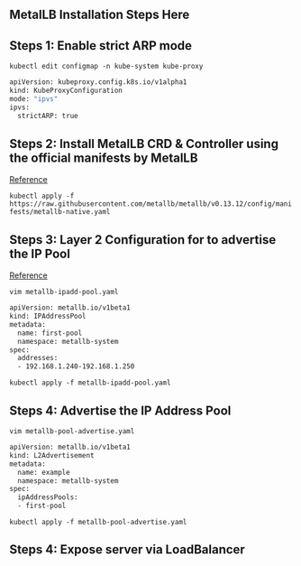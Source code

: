 ## MetalLB Installation Steps Here

## Steps 1: Enable strict ARP mode

`kubectl edit configmap -n kube-system kube-proxy`

```bash
apiVersion: kubeproxy.config.k8s.io/v1alpha1
kind: KubeProxyConfiguration
mode: "ipvs"
ipvs:
  strictARP: true
```

## Steps 2: Install MetalLB CRD & Controller using the official manifests by MetalLB
[Reference](https://metallb.universe.tf/installation/)

`kubectl apply -f https://raw.githubusercontent.com/metallb/metallb/v0.13.12/config/manifests/metallb-native.yaml`


## Steps 3: Layer 2 Configuration for to advertise the IP Pool
[Reference](https://metallb.universe.tf/configuration/#layer-2-configuration)

`vim metallb-ipadd-pool.yaml`

```bash
apiVersion: metallb.io/v1beta1
kind: IPAddressPool
metadata:
  name: first-pool
  namespace: metallb-system
spec:
  addresses:
  - 192.168.1.240-192.168.1.250
```

`kubectl apply -f metallb-ipadd-pool.yaml`

## Steps 4: Advertise the IP Address Pool

`vim metallb-pool-advertise.yaml`

```bash
apiVersion: metallb.io/v1beta1
kind: L2Advertisement
metadata:
  name: example
  namespace: metallb-system
spec:
  ipAddressPools:
  - first-pool
```

`kubectl apply -f metallb-pool-advertise.yaml`

## Steps 4: Expose server via LoadBalancer
